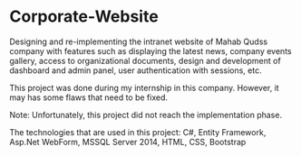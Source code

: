 # Corporate-Website

Designing and re-implementing the intranet website of Mahab Qudss company with features such as displaying the latest news, company events gallery, access to organizational documents, design and development of dashboard and admin panel, user authentication with sessions, etc.

This project was done during my internship in this company. However, it may has some flaws that need to be fixed.

Note: Unfortunately, this project did not reach the implementation phase.

The technologies that are used in this project: C#, Entity Framework, Asp.﻿Net WebForm, MSSQL Server 2014, HTML, CSS, Bootstrap
